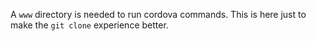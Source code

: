 A `www` directory is needed to run cordova commands. This is here just to make the `git clone` experience better.

